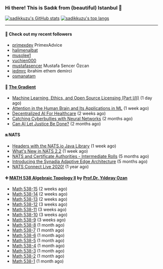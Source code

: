 ### Hi there! This is Sadık from (beautiful) Istanbul 👋

[![sadikkuzu's GitHub stats](https://github-readme-stats.vercel.app/api?username=sadikkuzu&show_icons=true&theme=dark&hide=stars&hide_title=true)](https://github.com/sadikkuzu)
[![sadikkuzu's top langs](https://github-readme-stats.vercel.app/api/top-langs/?username=sadikkuzu&langs_count=6&layout=compact&theme=dark&hide_title=true)](https://github.com/sadikkuzu)

---

#### 🔭 Check out my recent followers

- [primexdev](https://github.com/primexdev) PrimexAdvice
- [halimenalbat](https://github.com/halimenalbat) 
- [musolee1](https://github.com/musolee1) 
- [vuchien000](https://github.com/vuchien000) 
- [mustafasencer](https://github.com/mustafasencer) Mustafa Sencer Özcan
- [iedmrc](https://github.com/iedmrc) ibrahim ethem demirci
- [osmanatam](https://github.com/osmanatam) 


#### 🔻 [The Gradient](https://thegradient.pub)

- [Machine Learning, Ethics, and Open Source Licensing (Part I/II)](https://thegradient.pub/machine-learning-ethics-and-open-source-licensing/) (1 day ago)
- [Attention in the Human Brain and Its Applications in ML](https://thegradient.pub/attention-in-human-brain-and-its-applications-in-ml/) (1 week ago)
- [Decentralized AI For Healthcare](https://thegradient.pub/decentralized-ai-for-healthcare/) (2 weeks ago)
- [Catching Cyberbullies with Neural Networks](https://thegradient.pub/catching-cyberbullies-with-neural-networks/) (2 months ago)
- [Can AI Let Justice Be Done?](https://thegradient.pub/robot-judges/) (2 months ago)


#### 🔛 NATS

- [Headers with the NATS.io Java Library](https://nats.io/blog/headers-java-client/) (1 week ago)
- [What&#39;s New in NATS 2.2](https://nats.io/blog/nats-whats-new-22/) (1 week ago)
- [NATS and Certificate Authorities - Intermediate Rolls](https://nats.io/blog/nats-blogpost-ca/) (5 months ago)
- [Introducing the Synadia Adaptive Edge Architecture](https://nats.io/blog/synadia-adaptive-edge/) (5 months ago)
- [NATS Connect Live 2020!](https://nats.io/blog/nats-connect-live-2020/) (1 year ago)


#### ➕ [MATH 538 Algebraic Topology II](https://www.youtube.com/playlist?list=PLBMmiR8tC9UmP3YhW1R2tNSqTCpq-kaDh) by [Prof.Dr. Yıldıray Ozan](http://users.metu.edu.tr/ozan/indexEng.html)

- [Math 538-15](https://www.youtube.com/watch?v=yYKRWqFoEAA) (2 weeks ago)
- [Math 538-14](https://www.youtube.com/watch?v=F-nlSTM2rbk) (2 weeks ago)
- [Math 538-13](https://www.youtube.com/watch?v=iy_J8-IdNTc) (2 weeks ago)
- [Math 538-12](https://www.youtube.com/watch?v=Fr7bi_ErYOg) (3 weeks ago)
- [Math 538-11](https://www.youtube.com/watch?v=YkpWe1fjOX8) (3 weeks ago)
- [Math 538-10](https://www.youtube.com/watch?v=6uHBO7i_Rac) (3 weeks ago)
- [Math 538-9](https://www.youtube.com/watch?v=ufL4DoyVKg4) (3 weeks ago)
- [Math 538-8](https://www.youtube.com/watch?v=e5yO7Dh6e70) (1 month ago)
- [Math 538-7](https://www.youtube.com/watch?v=4H4QaPwjb7o) (1 month ago)
- [Math 538-6](https://www.youtube.com/watch?v=zQ--uRnYu7o) (1 month ago)
- [Math 538-5](https://www.youtube.com/watch?v=S4e5jGol5Nk) (1 month ago)
- [Math 538-4](https://www.youtube.com/watch?v=IhmA_gXjPVc) (1 month ago)
- [Math 538-3](https://www.youtube.com/watch?v=ouhicmNal20) (1 month ago)
- [Math 538-2](https://www.youtube.com/watch?v=xqBTFQDlWQE) (1 month ago)
- [Math 538-1](https://www.youtube.com/watch?v=pUcb8QkYp7E) (1 month ago)



